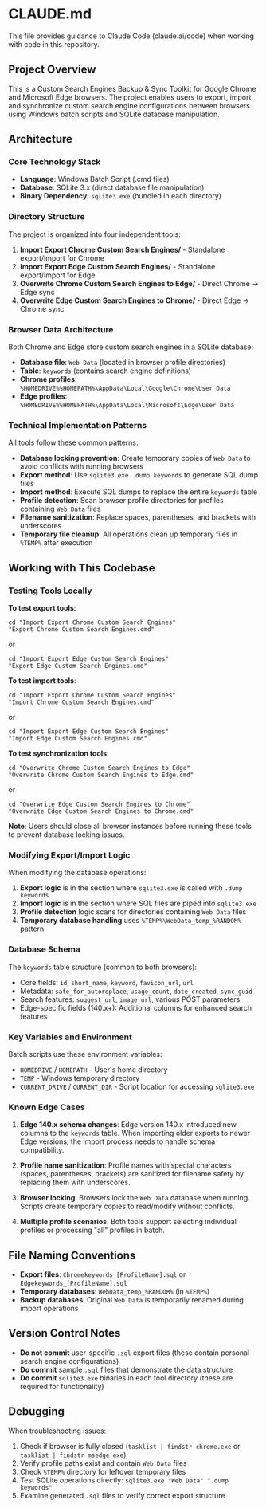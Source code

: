 # CLAUDE.md

This file provides guidance to Claude Code (claude.ai/code) when working with code in this repository.

## Project Overview

This is a Custom Search Engines Backup & Sync Toolkit for Google Chrome and Microsoft Edge browsers. The project enables users to export, import, and synchronize custom search engine configurations between browsers using Windows batch scripts and SQLite database manipulation.

## Architecture

### Core Technology Stack
- **Language**: Windows Batch Script (.cmd files)
- **Database**: SQLite 3.x (direct database file manipulation)
- **Binary Dependency**: `sqlite3.exe` (bundled in each directory)

### Directory Structure

The project is organized into four independent tools:

1. **Import Export Chrome Custom Search Engines/** - Standalone export/import for Chrome
2. **Import Export Edge Custom Search Engines/** - Standalone export/import for Edge
3. **Overwrite Chrome Custom Search Engines to Edge/** - Direct Chrome → Edge sync
4. **Overwrite Edge Custom Search Engines to Chrome/** - Direct Edge → Chrome sync

### Browser Data Architecture

Both Chrome and Edge store custom search engines in a SQLite database:
- **Database file**: `Web Data` (located in browser profile directories)
- **Table**: `keywords` (contains search engine definitions)
- **Chrome profiles**: `%HOMEDRIVE%%HOMEPATH%\AppData\Local\Google\Chrome\User Data`
- **Edge profiles**: `%HOMEDRIVE%%HOMEPATH%\AppData\Local\Microsoft\Edge\User Data`

### Technical Implementation Patterns

All tools follow these common patterns:
- **Database locking prevention**: Create temporary copies of `Web Data` to avoid conflicts with running browsers
- **Export method**: Use `sqlite3.exe .dump keywords` to generate SQL dump files
- **Import method**: Execute SQL dumps to replace the entire `keywords` table
- **Profile detection**: Scan browser profile directories for profiles containing `Web Data` files
- **Filename sanitization**: Replace spaces, parentheses, and brackets with underscores
- **Temporary file cleanup**: All operations clean up temporary files in `%TEMP%` after execution

## Working with This Codebase

### Testing Tools Locally

**To test export tools**:
```batch
cd "Import Export Chrome Custom Search Engines"
"Export Chrome Custom Search Engines.cmd"
```
or
```batch
cd "Import Export Edge Custom Search Engines"
"Export Edge Custom Search Engines.cmd"
```

**To test import tools**:
```batch
cd "Import Export Chrome Custom Search Engines"
"Import Chrome Custom Search Engines.cmd"
```
or
```batch
cd "Import Export Edge Custom Search Engines"
"Import Edge Custom Search Engines.cmd"
```

**To test synchronization tools**:
```batch
cd "Overwrite Chrome Custom Search Engines to Edge"
"Overwrite Chrome Custom Search Engines to Edge.cmd"
```
or
```batch
cd "Overwrite Edge Custom Search Engines to Chrome"
"Overwrite Edge Custom Search Engines to Chrome.cmd"
```

**Note**: Users should close all browser instances before running these tools to prevent database locking issues.

### Modifying Export/Import Logic

When modifying the database operations:

1. **Export logic** is in the section where `sqlite3.exe` is called with `.dump keywords`
2. **Import logic** is in the section where SQL files are piped into `sqlite3.exe`
3. **Profile detection** logic scans for directories containing `Web Data` files
4. **Temporary database handling** uses `%TEMP%\WebData_temp_%RANDOM%` pattern

### Database Schema

The `keywords` table structure (common to both browsers):
- Core fields: `id`, `short_name`, `keyword`, `favicon_url`, `url`
- Metadata: `safe_for_autoreplace`, `usage_count`, `date_created`, `sync_guid`
- Search features: `suggest_url`, `image_url`, various POST parameters
- Edge-specific fields (140.x+): Additional columns for enhanced search features

### Key Variables and Environment

Batch scripts use these environment variables:
- `HOMEDRIVE` / `HOMEPATH` - User's home directory
- `TEMP` - Windows temporary directory
- `CURRENT_DRIVE` / `CURRENT_DIR` - Script location for accessing `sqlite3.exe`

### Known Edge Cases

1. **Edge 140.x schema changes**: Edge version 140.x introduced new columns to the `keywords` table. When importing older exports to newer Edge versions, the import process needs to handle schema compatibility.

2. **Profile name sanitization**: Profile names with special characters (spaces, parentheses, brackets) are sanitized for filename safety by replacing them with underscores.

3. **Browser locking**: Browsers lock the `Web Data` database when running. Scripts create temporary copies to read/modify without conflicts.

4. **Multiple profile scenarios**: Both tools support selecting individual profiles or processing "all" profiles in batch.

## File Naming Conventions

- **Export files**: `Chromekeywords_[ProfileName].sql` or `Edgekeywords_[ProfileName].sql`
- **Temporary databases**: `WebData_temp_%RANDOM%` (in `%TEMP%`)
- **Backup databases**: Original `Web Data` is temporarily renamed during import operations

## Version Control Notes

- **Do not commit** user-specific `.sql` export files (these contain personal search engine configurations)
- **Do commit** sample `.sql` files that demonstrate the data structure
- **Do commit** `sqlite3.exe` binaries in each tool directory (these are required for functionality)

## Debugging

When troubleshooting issues:

1. Check if browser is fully closed (`tasklist | findstr chrome.exe` or `tasklist | findstr msedge.exe`)
2. Verify profile paths exist and contain `Web Data` files
3. Check `%TEMP%` directory for leftover temporary files
4. Test SQLite operations directly: `sqlite3.exe "Web Data" ".dump keywords"`
5. Examine generated `.sql` files to verify correct export structure
